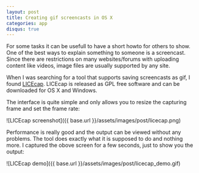 ```yaml
---
layout: post
title: Creating gif screencasts in OS X
categories: app
disqus: true
---
```


For some tasks it can be usefull to have a short howto for others to show. One of the best ways to explain something to someone is a screencast. Since there are restrictions on many websites/forums with uploading content like videos, image files are usually supported by any site.

When I was searching for a tool that supports saving screencasts as gif, I found [LICEcap][lc]. LICEcap is released as GPL free software and can be downloaded for OS X and Windows.

The interface is quite simple and only allows you to resize the capturing frame and set the frame rate:

![LICEcap screenshot]({{ base.url }}/assets/images/post/licecap.png)

Performance is really good and the output can be viewed without any problems. The tool does exactly what it is supposed to do and nothing more. I captured the obove screen for a few seconds, just to show you the output:

![LICEcap demo]({{ base.url }}/assets/images/post/licecap_demo.gif)

[lc]: http://www.cockos.com/licecap/